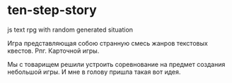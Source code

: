 ten-step-story
==============

js text rpg with random generated situation

Игра представляющая собою странную смесь жанров текстовых квестов. Рпг. Карточной игры.

Мы с товарищем решили устроить соревнование на предмет создания небольшой игры. И мне в голову пришла такая вот идея.

